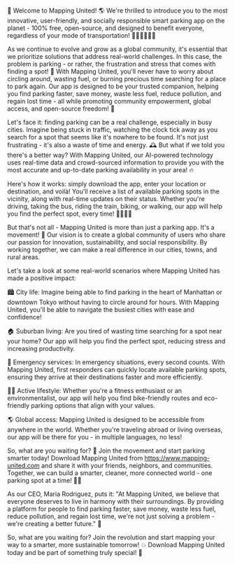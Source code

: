 🎉 Welcome to Mapping United! 🌎 We're thrilled to introduce you to the most innovative, user-friendly, and socially responsible smart parking app on the planet - 100% free, open-source, and designed to benefit everyone, regardless of your mode of transportation! 🚗🚌🚂🛴️‍♂️💨

As we continue to evolve and grow as a global community, it's essential that we prioritize solutions that address real-world challenges. In this case, the problem is parking - or rather, the frustration and stress that comes with finding a spot! 🤯 With Mapping United, you'll never have to worry about circling around, wasting fuel, or burning precious time searching for a place to park again. Our app is designed to be your trusted companion, helping you find parking faster, save money, waste less fuel, reduce pollution, and regain lost time - all while promoting community empowerment, global access, and open-source freedom! 🌟

Let's face it: finding parking can be a real challenge, especially in busy cities. Imagine being stuck in traffic, watching the clock tick away as you search for a spot that seems like it's nowhere to be found. It's not just frustrating - it's also a waste of time and energy. 🕰️ But what if we told you there's a better way? With Mapping United, our AI-powered technology uses real-time data and crowd-sourced information to provide you with the most accurate and up-to-date parking availability in your area! 🔥

Here's how it works: simply download the app, enter your location or destination, and voilà! You'll receive a list of available parking spots in the vicinity, along with real-time updates on their status. Whether you're driving, taking the bus, riding the train, biking, or walking, our app will help you find the perfect spot, every time! 🚌🚂🛴️‍♂️

But that's not all - Mapping United is more than just a parking app. It's a movement! 💪 Our vision is to create a global community of users who share our passion for innovation, sustainability, and social responsibility. By working together, we can make a real difference in our cities, towns, and rural areas.

Let's take a look at some real-world scenarios where Mapping United has made a positive impact:

🏙️ City life: Imagine being able to find parking in the heart of Manhattan or downtown Tokyo without having to circle around for hours. With Mapping United, you'll be able to navigate the busiest cities with ease and confidence!

🏠 Suburban living: Are you tired of wasting time searching for a spot near your home? Our app will help you find the perfect spot, reducing stress and increasing productivity.

🚨 Emergency services: In emergency situations, every second counts. With Mapping United, first responders can quickly locate available parking spots, ensuring they arrive at their destinations faster and more efficiently.

🏃‍♀️ Active lifestyle: Whether you're a fitness enthusiast or an environmentalist, our app will help you find bike-friendly routes and eco-friendly parking options that align with your values.

🌎 Global access: Mapping United is designed to be accessible from anywhere in the world. Whether you're traveling abroad or living overseas, our app will be there for you - in multiple languages, no less!

So, what are you waiting for? 🤔 Join the movement and start parking smarter today! Download Mapping United from https://www.mapping-united.com and share it with your friends, neighbors, and communities. Together, we can build a smarter, cleaner, more connected world - one parking spot at a time! 💪🌟

As our CEO, Maria Rodriguez, puts it: "At Mapping United, we believe that everyone deserves to live in harmony with their surroundings. By providing a platform for people to find parking faster, save money, waste less fuel, reduce pollution, and regain lost time, we're not just solving a problem - we're creating a better future." 🌟

So, what are you waiting for? Join the revolution and start mapping your way to a smarter, more sustainable tomorrow! 💥 Download Mapping United today and be part of something truly special! 🎉